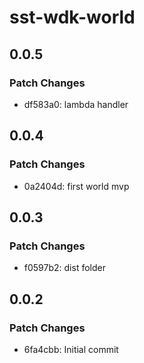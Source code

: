 # sst-wdk-world

## 0.0.5

### Patch Changes

- df583a0: lambda handler

## 0.0.4

### Patch Changes

- 0a2404d: first world mvp

## 0.0.3

### Patch Changes

- f0597b2: dist folder

## 0.0.2

### Patch Changes

- 6fa4cbb: Initial commit
